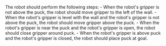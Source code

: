 

The robot should perform the following steps:
    - When the robot's gripper is not above the puck, the robot should move gripper to the left of the wall.
    - When the robot's gripper is level with the wall and the robot's gripper is not above the puck, the robot should move gripper above the puck.
    - When the robot's gripper is near the puck and the robot's gripper is open, the robot should close gripper around puck.
    - When the robot's gripper is above puck and the robot's gripper is closed, the robot should place puck at goal.